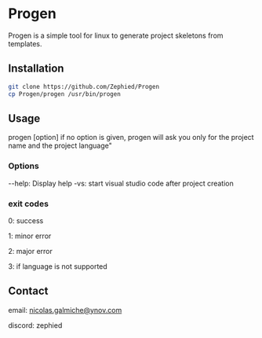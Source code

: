 # Progen

Progen is a simple tool for linux to generate project skeletons from templates.

## Installation

```bash
git clone https://github.com/Zephied/Progen
cp Progen/progen /usr/bin/progen
```

## Usage

progen [option]
if no option is given, progen will ask you only for the project name and the project language"

### Options

--help: Display help
-vs: start visual studio code after project creation

### exit codes
0: success

1: minor error

2: major error

3: if language is not supported

## Contact
email: nicolas.galmiche@ynov.com

discord: zephied
